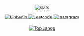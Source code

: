 
<div align="center">

  ![stats](https://github-readme-stats.vercel.app/api?username=udaypatel1&show_icons=true&count_private=true&rank_icon=github&theme=cobalt&hide=issues,contribs)
    
  <a href="https://www.linkedin.com/in/uday3patel/">
    <img
      alt="Linkedin"
      src="https://img.shields.io/badge/LinkedIn-0077B5?style=for-the-badge&logo=linkedin&logoColor=white"
    />
  </a>
  
  <a href="https://leetcode.com/u/uday3patel/">
    <img
      alt="Leetcode"
      src="https://img.shields.io/badge/-LeetCode-FFA116?style=for-the-badge&logo=LeetCode&logoColor=black"
    />
  </a>
  
  <a href="https://www.instagram.com/udaypatel3/">
    <img
      alt="Instagram"
      src="https://img.shields.io/badge/Instagram-E4405F?style=for-the-badge&logo=instagram&logoColor=white"
    />
  </a>

  <h4></h4>
  
</div>

<div align="center">

  [![Top Langs](https://github-readme-stats.vercel.app/api/top-langs/?username=udaypatel1&layout=compact&theme=cobalt&hide_progress=true)](https://github.com/anuraghazra/github-readme-stats)

</div>

